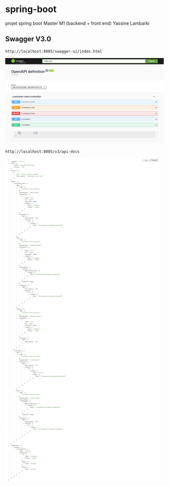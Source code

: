 # spring-boot
projet spring boot Master M1 (backend  + front end) Yassine Lambarki

## Swagger V3.0
```
http://localhost:8085/swagger-ui/index.html
```  

![swagger](/images/swagger.png)

```
http://localhost:8085/v3/api-docs
``` 

![api doc](/images/apidoc.png)


